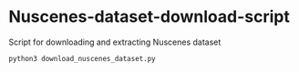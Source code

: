 # Nuscenes-dataset-download-script
Script for downloading and extracting Nuscenes dataset
```python
python3 download_nuscenes_dataset.py
```
